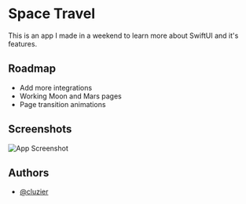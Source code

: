 
# Space Travel

This is an app I made in a weekend to learn more 
about SwiftUI and it's features.
## Roadmap

- Add more integrations
- Working Moon and Mars pages
- Page transition animations


## Screenshots

![App Screenshot](https://via.placeholder.com/468x300?text=App+Screenshot+Here)


## Authors

- [@cluzier](https://www.github.com/cluzier)


